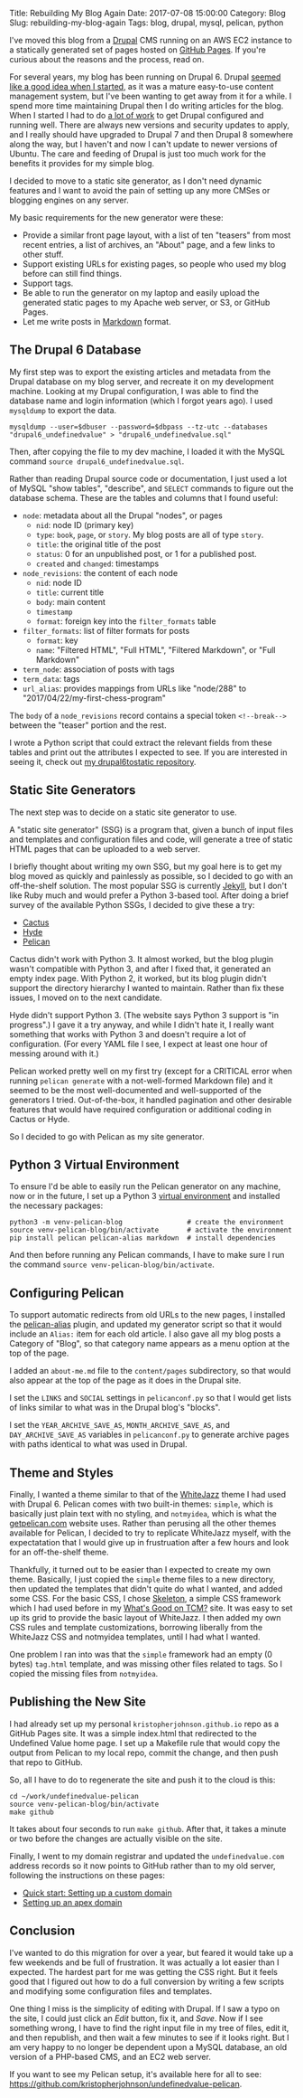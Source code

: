 Title: Rebuilding My Blog Again
Date: 2017-07-08 15:00:00
Category: Blog
Slug: rebuilding-my-blog-again
Tags: blog, drupal, mysql, pelican, python

I've moved this blog from a [Drupal](https://www.drupal.org) CMS running on an AWS EC2 instance to a statically generated set of pages hosted on [GitHub Pages](https://pages.github.com).  If you're curious about the reasons and the process, read on.

For several years, my blog has been running on Drupal 6.  Drupal [seemed like a good idea when I started](http://undefinedvalue.com/2009/04/18/drupal-rocks), as it was a mature easy-to-use content management system, but I've been wanting to get away from it for a while.  I spend more time maintaining Drupal then I do writing articles for the blog.  When I started I had to do [a lot of work](http://undefinedvalue.com/2010/11/12/setting-drupal-6-ubuntu-1010-ec2) to get Drupal configured and running well.  There are always new versions and security updates to apply, and I really should have upgraded to Drupal 7 and then Drupal 8 somewhere along the way, but I haven't and now I can't update to newer versions of Ubuntu. The care and feeding of Drupal is just too much work for the benefits it provides for my simple blog.

I decided to move to a static site generator, as I don't need dynamic features and I want to avoid the pain of setting up any more CMSes or blogging engines on any server.

My basic requirements for the new generator were these:

- Provide a similar front page layout, with a list of ten "teasers" from most recent entries, a list of archives, an "About" page, and a few links to other stuff.
- Support existing URLs for existing pages, so people who used my blog before can still find things.
- Support tags.
- Be able to run the generator on my laptop and easily upload the generated static pages to my Apache web server, or S3, or GitHub Pages.
- Let me write posts in [Markdown](https://daringfireball.net/projects/markdown/syntax) format.


The Drupal 6 Database
---------------------

My first step was to export the existing articles and metadata from the Drupal database on my blog server, and recreate it on my development machine.  Looking at my Drupal configuration, I was able to find the database name and login information (which I forgot years ago).  I used `mysqldump` to export the data.

    mysqldump --user=$dbuser --password=$dbpass --tz-utc --databases "drupal6_undefinedvalue" > "drupal6_undefinedvalue.sql"

Then, after copying the file to my dev machine, I loaded it with the MySQL command `source drupal6_undefinedvalue.sql`.

Rather than reading Drupal source code or documentation, I just used a lot of MySQL "show tables", "describe", and `SELECT` commands to figure out the database schema.  These are the tables and columns that I found useful:

- `node`: metadata about all the Drupal "nodes", or pages
    - `nid`: node ID (primary key)
    - `type`: `book`, `page`, or `story`.  My blog posts are all of type `story`.
    - `title`: the original title of the post
    - `status`: 0 for an unpublished post, or 1 for a published post.
    - `created` and `changed`: timestamps
- `node_revisions`: the content of each node
    - `nid`: node ID
    - `title`: current title
    - `body`: main content
    - `timestamp`
    - `format`: foreign key into the `filter_formats` table
- `filter_formats`: list of filter formats for posts
    - `format`: key
    - `name`: "Filtered HTML", "Full HTML", "Filtered Markdown", or "Full Markdown"
- `term_node`: association of posts with tags
- `term_data`: tags
- `url_alias`: provides mappings from URLs like "node/288" to "2017/04/22/my-first-chess-program"

The `body` of a `node_revisions` record contains a special token `<!--break-->` between the "teaser" portion and the rest.

I wrote a Python script that could extract the relevant fields from these tables and print out the attributes I expected to see.  If you are interested in seeing it, check out [my drupal6tostatic repository](https://github.com/kristopherjohnson/drupal6tostatic).


Static Site Generators
----------------------

The next step was to decide on a static site generator to use.

A "static site generator" (SSG) is a program that, given a bunch of input files and templates and configuration files and code, will generate a tree of static HTML pages that can be uploaded to a web server.

I briefly thought about writing my own SSG, but my goal here is to get my blog moved as quickly and painlessly as possible, so I decided to go with an off-the-shelf solution.  The most popular SSG is currently [Jekyll](https://jekyllrb.com), but I don't like Ruby much and would prefer a Python 3-based tool.  After doing a brief survey of the available Python SSGs, I decided to give these a try:

- [Cactus](https://github.com/eudicots/Cactus)
- [Hyde](http://hyde.github.io)
- [Pelican](http://getpelican.com)
 
Cactus didn't work with Python 3. It almost worked, but the blog plugin wasn't compatible with Python 3, and after I fixed that, it generated an empty index page.  With Python 2, it worked, but its blog plugin didn't support the directory hierarchy I wanted to maintain.  Rather than fix these issues, I moved on to the next candidate.

Hyde didn't support Python 3. (The website says Python 3 support is "in progress".)  I gave it a try anyway, and while I didn't hate it, I really want something that works with Python 3 and doesn't require a lot of configuration.  (For every YAML file I see, I expect at least one hour of messing around with it.)

Pelican worked pretty well on my first try (except for a CRITICAL error when running `pelican generate` with a not-well-formed Markdown file) and it seemed to be the most well-documented and well-supported of the generators I tried.  Out-of-the-box, it handled pagination and other desirable features that would have required configuration or additional coding in Cactus or Hyde.

So I decided to go with Pelican as my site generator.


Python 3 Virtual Environment
----------------------------

To ensure I'd be able to easily run the Pelican generator on any machine, now or in the future, I set up a Python 3 [virtual environment](https://docs.python.org/3.5/library/venv.html) and installed the necessary packages:

    python3 -m venv-pelican-blog                # create the environment
    source venv-pelican-blog/bin/activate       # activate the environment
    pip install pelican pelican-alias markdown  # install dependencies

And then before running any Pelican commands, I have to make sure I run the command `source venv-pelican-blog/bin/activate`.


Configuring Pelican
-------------------

To support automatic redirects from old URLs to the new pages, I installed the [pelican-alias](https://github.com/Nitron/pelican-alias) plugin, and updated my generator script so that it would include an `Alias:` item for each old article.  I also gave all my blog posts a Category of "Blog", so that category name appears as a menu option at the top of the page.

I added an `about-me.md` file to the `content/pages` subdirectory, so that would also appear at the top of the page as it does in the Drupal site.

I set the `LINKS` and `SOCIAL` settings in `pelicanconf.py` so that I would get lists of links similar to what was in the Drupal blog's "blocks".

I set the `YEAR_ARCHIVE_SAVE_AS`, `MONTH_ARCHIVE_SAVE_AS`, and `DAY_ARCHIVE_SAVE_AS` variables in `pelicanconf.py` to generate archive pages with paths identical to what was used in Drupal.


Theme and Styles
----------------

Finally, I wanted a theme similar to that of the [WhiteJazz](https://www.drupal.org/project/whitejazz) theme I had used with Drupal 6.  Pelican comes with two built-in themes: `simple`, which is basically just plain text with no styling, and `notmyidea`, which is what the [getpelican.com](http://getpelican.com) website uses.  Rather than perusing all the other themes available for Pelican, I decided to try to replicate WhiteJazz myself, with the expectatation that I would give up in frustruation after a few hours and look for an off-the-shelf theme.

Thankfully, it turned out to be easier than I expected to create my own theme.  Basically, I just copied the `simple` theme files to a new directory, then updated the templates that didn't quite do what I wanted, and added some CSS.  For the basic CSS, I chose [Skeleton](http://getskeleton.com), a simple CSS framework which I had used before in my [What's Good on TCM?](http://secretspacelab.com/tcm.html) site.  It was easy to set up its grid to provide the basic layout of WhiteJazz.  I then added my own CSS rules and template customizations, borrowing liberally from the WhiteJazz CSS and notmyidea templates, until I had what I wanted.

One problem I ran into was that the `simple` framework had an empty (0 bytes) `tag.html` template, and was missing other files related to tags.  So I copied the missing files from `notmyidea`.


Publishing the New Site
-----------------------

I had already set up my personal `kristopherjohnson.github.io` repo as a GitHub Pages site.  It was a simple index.html that redirected to the Undefined Value home page.  I set up a Makefile rule that would copy the output from Pelican to my local repo, commit the change, and then push that repo to GitHub.  

So, all I have to do to regenerate the site and push it to the cloud is this:

    cd ~/work/undefinedvalue-pelican
    source venv-pelican-blog/bin/activate
    make github

It takes about four seconds to run `make github`.  After that, it takes a minute or two before the changes are actually visible on the site.

Finally, I went to my domain registrar and updated the `undefinedvalue.com` address records so it now points to GitHub rather than to my old server, following the instructions on these pages:

- [Quick start: Setting up a custom domain](https://help.github.com/articles/quick-start-setting-up-a-custom-domain/)
- [Setting up an apex domain](https://help.github.com/articles/setting-up-an-apex-domain/)


Conclusion
----------

I've wanted to do this migration for over a year, but feared it would take up a few weekends and be full of frustration.  It was actually a lot easier than I expected.  The hardest part for me was getting the CSS right.  But it feels good that I figured out how to do a full conversion by writing a few scripts and modifying some configuration files and templates.

One thing I miss is the simplicity of editing with Drupal.  If I saw a typo on the site, I could just click an _Edit_ button, fix it, and _Save_.  Now if I see something wrong, I have to find the right input file in my tree of files, edit it, and then republish, and then wait a few minutes to see if it looks right.  But I am very happy to no longer be dependent upon a MySQL database, an old version of a PHP-based CMS, and an EC2 web server.

If you want to see my Pelican setup, it's available here for all to see: <https://github.com/kristopherjohnson/undefinedvalue-pelican>.

